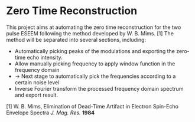 # Zero Time Reconstruction
This project aims at automating the zero time reconstruction for the two pulse ESEEM following the method developed by W. B. Mims. [1] The method will be separated into several sections, including:
* Automatically picking peaks of the modulations and exporting the zero-time echo intensity.
* Allow manually picking frequency to apply window function in the frequency domain
* -> Next stage to automatically pick the frequencies according to a certain noise level
* Inverse Fourier transform the processed frequency domain spectrum and export result.

[1] W. B. Mims, Elimination of Dead-Time Artifact in Electron Spin-Echo Envelope Spectra _J. Mag. Res._ **1984**
